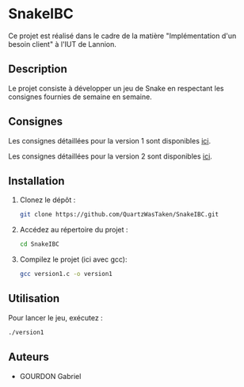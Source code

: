 # SnakeIBC

Ce projet est réalisé dans le cadre de la matière "Implémentation d'un besoin client" à l'IUT de Lannion.

## Description

Le projet consiste à développer un jeu de Snake en respectant les consignes fournies de semaine en semaine.

## Consignes

Les consignes détaillées pour la version 1 sont disponibles [ici](https://foad.univ-rennes.fr/pluginfile.php/2626575/mod_resource/content/1/Consignes%20Version%201.pdf).

Les consignes détaillées pour la version 2 sont disponibles [ici](https://foad.univ-rennes.fr/pluginfile.php/2602892/mod_resource/content/8/Consignes%20Version%202.pdf).

## Installation

1. Clonez le dépôt :
    ```bash
    git clone https://github.com/QuartzWasTaken/SnakeIBC.git
    ```
2. Accédez au répertoire du projet :
    ```bash
    cd SnakeIBC
    ```
3. Compilez le projet (ici avec gcc):
    ```bash
    gcc version1.c -o version1
    ```

## Utilisation

Pour lancer le jeu, exécutez :
```bash
./version1
```

## Auteurs

- GOURDON Gabriel